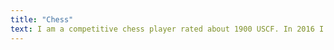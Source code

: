```yaml
---
title: "Chess"
text: I am a competitive chess player rated about 1900 USCF. In 2016 I placed second in the Virginia college state championship. If you'd like to play, send me a challenge!
---
```

